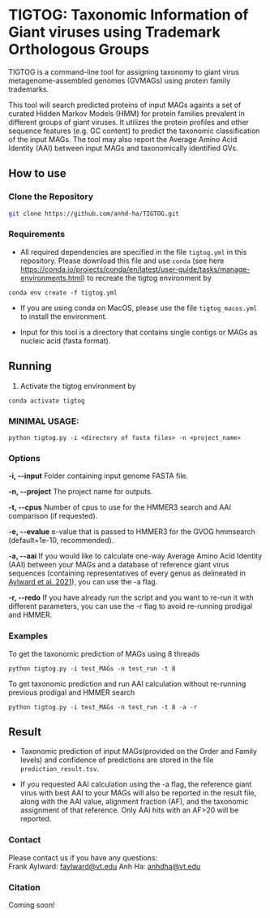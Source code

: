 # TIGTOG: Taxonomic Information of Giant viruses using Trademark Orthologous Groups
TIGTOG is a command-line tool for assigning taxonomy to giant virus metagenome-assembled genomes (GVMAGs) using protein family trademarks. 

This tool will search predicted proteins of input MAGs againts a set of curated Hidden Markov Models (HMM) for protein families prevalent in different groups of giant viruses. It utilizes the protein profiles and other sequence features (e.g. GC content) to predict the taxonomic classification of the input MAGs. The tool may also report the Average Amino Acid Identity (AAI) between input MAGs and taxonomically identified GVs.


## How to use
### Clone the Repository
```bash
git clone https://github.com/anhd-ha/TIGTOG.git
```
### Requirements
* All required dependencies are specified in the file `tigtog.yml` in this repository. Please download this file and use `conda` (see here https://conda.io/projects/conda/en/latest/user-guide/tasks/manage-environments.html) to recreate the tigtog environment by
```shell
conda env create -f tigtog.yml
```
* If you are using conda on MacOS, please use the file `tigtog_macos.yml` to install the environment.
  
* Input for this tool is a directory that contains single contigs or MAGs as nucleic acid (fasta format).


## Running 
1. Activate the tigtog environment by
```shell
conda activate tigtog
```
### MINIMAL USAGE: 
```shell
python tigtog.py -i <directory of fasta files> -n <project_name>
```

### Options

**-i, --input**
Folder containing input genome FASTA file. 

**-n, --project**
The project name for outputs. 

**-t, --cpus**
Number of cpus to use for the HMMER3 search and AAI comparison (if requested).

**-e, --evalue**
e-value that is passed to HMMER3 for the GVOG hmmsearch (default=1e-10, recommended).

**-a, --aai**
If you would like to calculate one-way Average Amino Acid Identity (AAI) between your MAGs and a database of reference giant virus sequences (containing representatives of every genus as delineated in [Aylward et al. 2021](https://journals.plos.org/plosbiology/article?id=10.1371/journal.pbio.3001430)), you can use the -a flag.

**-r, --redo**
If you have already run the script and you want to re-run it with different parameters, you can use the -r flag to avoid re-running prodigal and HMMER.


### Examples
To get the taxonomic prediction of MAGs using 8 threads
```shell
python tigtog.py -i test_MAGs -n test_run -t 8
```
To get taxonomic prediction and run AAI calculation without re-running previous prodigal and HMMER search
```shell
python tigtog.py -i test_MAGs -n test_run -t 8 -a -r
```

## Result
* Taxonomic prediction of input MAGs(provided on the Order and Family levels) and confidence of predictions are stored in the file `prediction_result.tsv`.

* If you requested AAI calculation using the -a flag, the reference giant virus with best AAI to your MAGs will also be reported in the result file, along with the AAI value, alignment fraction (AF), and the taxonomic assignment of that reference. Only AAI hits with an AF>20 will be reported.


### Contact
Please contact us if you have any questions:  
Frank Aylward: faylward@vt.edu
Anh Ha: anhdha@vt.edu

### Citation
Coming soon!


